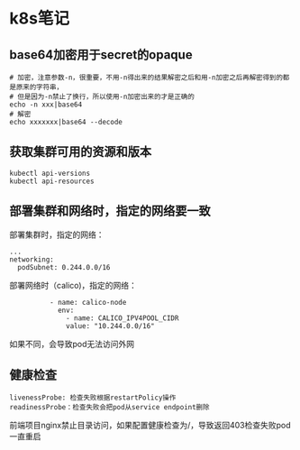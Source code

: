 # k8s笔记

## base64加密用于secret的opaque
```
# 加密，注意参数-n，很重要，不用-n得出来的结果解密之后和用-n加密之后再解密得到的都是原来的字符串，
# 但是因为-n禁止了换行，所以使用-n加密出来的才是正确的
echo -n xxx|base64
# 解密
echo xxxxxxx|base64 --decode
```

## 获取集群可用的资源和版本

```
kubectl api-versions
kubectl api-resources
```

## 部署集群和网络时，指定的网络要一致
部署集群时，指定的网络：
```
...
networking:
  podSubnet: 0.244.0.0/16
```
部署网络时（calico)，指定的网络：
```
          - name: calico-node
            env:
              - name: CALICO_IPV4POOL_CIDR
              value: "10.244.0.0/16"
```
如果不同，会导致pod无法访问外网

## 健康检查
```
livenessProbe: 检查失败根据restartPolicy操作
readinessProbe：检查失败会把pod从service endpoint删除
```
前端项目nginx禁止目录访问，如果配置健康检查为/，导致返回403检查失败pod一直重启